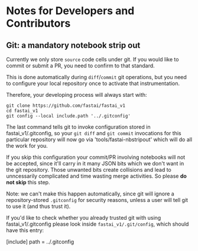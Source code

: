 # Notes for Developers and Contributors

## Git: a mandatory notebook strip out

Currently we only store `source` code cells under git. If you would like to commit or submit a PR, you need to confirm to that standard.

This is done automatically during `diff`/`commit` git operations, but you need to configure your local repository once to activate that instrumentation.

Therefore, your developing process will always start with:

    git clone https://github.com/fastai/fastai_v1
    cd fastai_v1
    git config --local include.path '../.gitconfig'

The last command tells git to invoke configuration stored in fastai_v1/.gitconfig, so your `git diff` and `git commit` invocations for this particular repository will now go via 'tools/fastai-nbstripout' which will do all the work for you.

If you skip this configuration your commit/PR involving notebooks will not be accepted, since it'll carry in it many JSON bits which we don't want in the git repository. Those unwanted bits create collisions and lead to unncessarily complicated and time wasting merge activities. So please **do not skip** this step.

Note: we can't make this happen automatically, since git will ignore a repository-stored `.gitconfig` for security reasons, unless a user will tell git to use it (and thus trust it).

If you'd like to check whether you already trusted git with using fastai_v1/.gitconfig please look inside `fastai_v1/.git/config`, which should have this entry:

[include]
        path = ../.gitconfig


